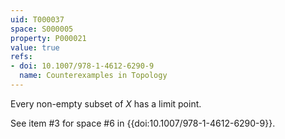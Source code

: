 ```yaml
---
uid: T000037
space: S000005
property: P000021
value: true
refs:
- doi: 10.1007/978-1-4612-6290-9
  name: Counterexamples in Topology
---
```


Every non-empty subset of $X$ has a limit point.

See item #3 for space #6 in {{doi:10.1007/978-1-4612-6290-9}}.
